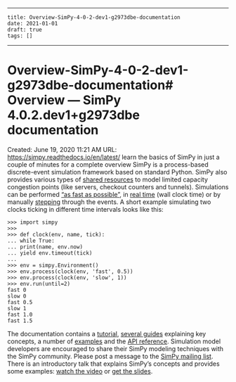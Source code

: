 
---
    title: Overview-SimPy-4-0-2-dev1-g2973dbe-documentation
    date: 2021-01-01    
    draft: true
    tags: []
---
# Overview-SimPy-4-0-2-dev1-g2973dbe-documentation# Overview — SimPy 4.0.2.dev1+g2973dbe documentation
Created: June 19, 2020 11:21 AM
URL: https://simpy.readthedocs.io/en/latest/
learn the basics of SimPy in just a couple of minutes for a complete overview
SimPy is a process-based discrete-event simulation framework based on standard Python.
SimPy also provides various types of [shared resources](https://simpy.readthedocs.io/en/latest/topical_guides/resources.html) to model limited capacity congestion points (like servers, checkout counters and tunnels).
Simulations can be performed [“as fast as possible”](https://simpy.readthedocs.io/en/latest/topical_guides/environments.html), in [real time](https://simpy.readthedocs.io/en/latest/topical_guides/real-time-simulations.html) (wall clock time) or by manually [stepping](https://simpy.readthedocs.io/en/latest/topical_guides/environments.html) through the events.
A short example simulating two clocks ticking in different time intervals looks like this:
```
>>> import simpy
>>>
>>> def clock(env, name, tick):
... while True:
... print(name, env.now)
... yield env.timeout(tick)
...
>>> env = simpy.Environment()
>>> env.process(clock(env, 'fast', 0.5))
>>> env.process(clock(env, 'slow', 1))
>>> env.run(until=2)
fast 0
slow 0
fast 0.5
slow 1
fast 1.0
fast 1.5
```
The documentation contains a [tutorial](https://simpy.readthedocs.io/en/latest/simpy_intro/index.html), [several guides](https://simpy.readthedocs.io/en/latest/topical_guides/index.html) explaining key concepts, a number of [examples](https://simpy.readthedocs.io/en/latest/examples/index.html) and the [API reference](https://simpy.readthedocs.io/en/latest/api_reference/index.html).
Simulation model developers are encouraged to share their SimPy modeling techniques with the SimPy community.
Please post a message to the [SimPy mailing list](https://groups.google.com/forum/#!forum/python-simpy).
There is an introductory talk that explains SimPy’s concepts and provides some examples: [watch the video](https://www.youtube.com/watch?v=Bk91DoAEcjY) or [get the slides](http://stefan.sofa-rockers.org/downloads/simpy-ep14.pdf).
